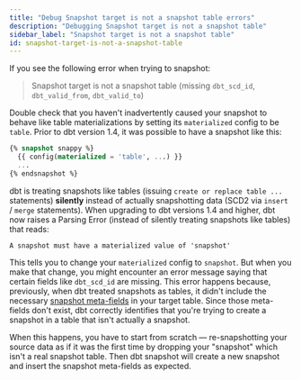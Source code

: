 ```yaml
---
title: "Debug Snapshot target is not a snapshot table errors"
description: "Debugging Snapshot target is not a snapshot table"
sidebar_label: "Snapshot target is not a snapshot table"
id: snapshot-target-is-not-a-snapshot-table
---
```


If you see the following error when trying to snapshot:

> Snapshot target is not a snapshot table (missing `dbt_scd_id`, `dbt_valid_from`, `dbt_valid_to`)

Double check that you haven't inadvertently caused your snapshot to behave like table materializations by setting its `materialized` config to be `table`. Prior to dbt version 1.4, it was possible to have a snapshot like this:

```sql
{% snapshot snappy %}
  {{ config(materialized = 'table', ...) }}
  ...
{% endsnapshot %}
```

dbt is treating snapshots like tables (issuing `create or replace table ...` statements) **silently** instead of actually snapshotting data (SCD2 via `insert` / `merge` statements). When upgrading to dbt versions 1.4 and higher, dbt now raises a Parsing Error (instead of silently treating snapshots like tables) that reads:

```
A snapshot must have a materialized value of 'snapshot'
```

This tells you to change your `materialized` config to `snapshot`. But when you make that change, you might encounter an error message saying that certain fields like `dbt_scd_id` are missing. This error happens because, previously, when dbt treated snapshots as tables, it didn't include the necessary [snapshot meta-fields](/docs/build/snapshots#snapshot-meta-fields) in your target table. Since those meta-fields don't exist, dbt correctly identifies that you're trying to create a snapshot in a table that isn't actually a snapshot.

When this happens, you have to start from scratch &mdash; re-snapshotting your source data as if it was the first time by dropping your "snapshot" which isn't a real snapshot table. Then dbt snapshot will create a new snapshot and insert the snapshot meta-fields as expected.
